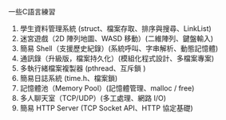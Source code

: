 一些C語言練習
1. 學生資料管理系統 (struct、檔案存取、排序與搜尋、LinkList)
2. 迷宮遊戲（2D 陣列地圖、WASD 移動）(二維陣列、鍵盤輸入)
3. 簡易 Shell（支援歷史紀錄）(系統呼叫、字串解析、動態記憶體)
4. 通訊錄（升級版，檔案持久化）(模組化程式設計、多檔案專案)
5. 多執行緒檔案複製器	(pthread、互斥鎖	)
6. 簡易日誌系統	(time.h、檔案鎖)
7. 記憶體池（Memory Pool）(記憶體管理、malloc / free)
8. 多人聊天室（TCP/UDP）(多工處理、網路 I/O)
9. 簡易 HTTP Server (TCP Socket API、HTTP 協定基礎)
